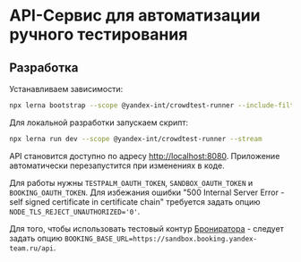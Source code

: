 # API-Сервис для автоматизации ручного тестирования

## Разработка

Устанавливаем зависимости:
```bash
npx lerna bootstrap --scope @yandex-int/crowdtest-runner --include-filtered-dependencies
```

Для локальной разработки запускаем скрипт:
```bash
npx lerna run dev --scope @yandex-int/crowdtest-runner --stream
```

API становится доступно по адресу [http://localhost:8080](http://localhost:8080).
Приложение автоматически перезапустится при изменениях в коде.

Для работы нужны `TESTPALM_OAUTH_TOKEN`, `SANDBOX_OAUTH_TOKEN` и `BOOKING_OAUTH_TOKEN`. 
Для избежания ошибки "500 Internal Server Error - self signed certificate in certificate chain" требуется задать опцию `NODE_TLS_REJECT_UNAUTHORIZED='0'`.

Для того, чтобы использовать тестовый контур [Брониратора](https://booking.yandex-team.ru/#/help?section=api) - следует задать опцию `BOOKING_BASE_URL=https://sandbox.booking.yandex-team.ru/api`.